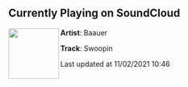 ## Currently Playing on SoundCloud

[<img align="left" width="100" src="https://i1.sndcdn.com/artworks-000098501061-mnakjz-t500x500.jpg">](https://soundcloud.com/baauer/swoopin)

**Artist**: Baauer 

**Track**: Swoopin

Last updated at 11/02/2021 10:46
